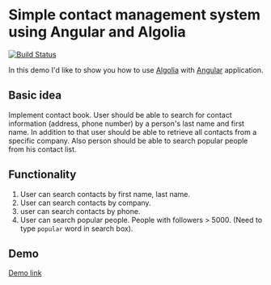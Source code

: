 # Simple contact management system using Angular and Algolia 

[![Build Status](https://travis-ci.org/aliakseimaniuk/algolia.svg?branch=master)](https://travis-ci.org/aliakseimaniuk/algolia)

In this demo I'd like to show you how to use [Algolia](https://www.algolia.com/) with [Angular](https://angular.io/) application.

## Basic idea

Implement contact book. User should be able to search for contact information (address, phone number) by a person's last name and first name.
In addition to that user should be able to retrieve all contacts from a specific company. Also person should be able to search popular people from his contact list.

## Functionality

1. User can search contacts by first name, last name.
1. User can search contacts by company.
1. user can search contacts by phone.
1. User can search popular people. People with followers > 5000. (Need to type `popular` word in search box).

## Demo

[Demo link](https://aliakseimaniuk.github.io/algolia/)

